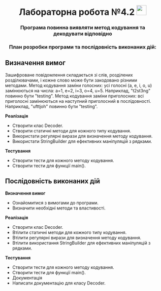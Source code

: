 <h1 align="center">Лабораторна робота №4.2</a> 
<img src="https://github.com/blackcater/blackcater/raw/main/images/Hi.gif" height="32"/></h1>
<h3 align="center">Програма повинна виявляти метод кодування та декодувати відповідно</h3>
<h3 align="center">План розробки програми та послідовність виконаних дій:</h3>

## **Визначення вимог** ##

Зашифроване повідомлення складається зі слів, розділених розділювачами, і кожне слово може бути закодовано різними методами.
Метод кодування заміни голосних: усі голосні (a, e, i, o, u) замінюються на числа: a=1, e=2, i=3, o=4, u=5. Наприклад, "t2st3ng" повинно бути "testing".
Метод кодування заміни приголосних: всі приголосні замінюються на наступний приголосний в послідовності. Наприклад, "ufttjoh" повинно бути "testing".

**Реалізація**

- Створити клас Decoder.
- Створити статичні методи для кожного типу кодування.
- Використати регулярні вирази для визначення методу кодування.
- Використати StringBuilder для ефективних маніпуляцій з рядками.

**Тестування**

- Створити тести для кожного методу кодування.
- Створити тести для функції main().

## **Послідовність виконаних дій** ## 

**Визначення вимог**

- Ознайомитися з вимогами до програми.
- Визначити необхідні методи та властивості.

**Реалізація**

- Створити клас Decoder.
- Втілити статичні методи для кожного типу кодування.
- Втілити регулярні вирази для визначення методу кодування.
- Втілити використання StringBuilder для ефективних маніпуляцій з рядками.

**Тестування**

- Створити тести для кожного методу кодування.
- Створити тести для функції main().
- Документація
- Написати документацію для класу Decoder.
